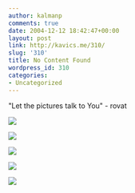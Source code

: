 ```yaml
---
author: kalmanp
comments: true
date: 2004-12-12 18:42:47+00:00
layout: post
link: http://kavics.me/310/
slug: '310'
title: No Content Found
wordpress_id: 310
categories:
- Uncategorized
---
```


"Let the pictures talk to You" - rovat




![](http://kavics.freeblog.hu/Files/ho2.JPG)




![](http://kavics.freeblog.hu/Files/ho1.JPG)




![](http://kavics.freeblog.hu/Files/ho3.JPG)




![](http://kavics.freeblog.hu/Files/ho4.JPG)




![](http://kavics.freeblog.hu/Files/ho5.JPG)
